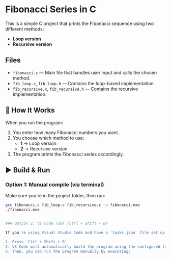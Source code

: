 # Fibonacci Series in C

This is a simple C project that prints the Fibonacci sequence using two different methods:

- **Loop version**
- **Recursive version**

## Files

- `fibonacci.c` — Main file that handles user input and calls the chosen method.
- `fib_loop.c`, `fib_loop.h` — Contains the loop-based implementation.
- `fib_recursive.c`, `fib_recursive.h` — Contains the recursive implementation.

## 🧠 How It Works

When you run the program:

1. You enter how many Fibonacci numbers you want.
2. You choose which method to use:
   - **1** → Loop version
   - **2** → Recursive version
3. The program prints the Fibonacci series accordingly.

## ▶️ Build & Run

### Option 1: Manual compile (via terminal)
Make sure you're in the project folder, then run:

```bash
gcc fibonacci.c fib_loop.c fib_recursive.c -o fibonacci.exe
./fibonacci.exe


### Option 2: VS Code Task (Ctrl + Shift + B)

If you're using Visual Studio Code and have a `tasks.json` file set up:

1. Press `Ctrl + Shift + B`  
2. VS Code will automatically build the program using the configured task  
3. Then, you can run the program manually by executing:

